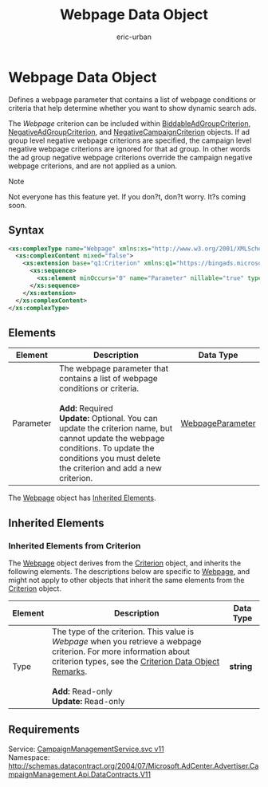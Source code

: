 ﻿---
title: Webpage Data Object
ms.service: bing-ads-campaign-management-service
ms.topic: article
author: eric-urban
ms.author: eur
description: Defines a webpage parameter that contains a list of webpage conditions or criteria that help determine whether you want to show dynamic search ads.
---
# Webpage Data Object
Defines a webpage parameter that contains a list of webpage conditions or criteria that help determine whether you want to show dynamic search ads.

The *Webpage* criterion can be included within [BiddableAdGroupCriterion](../campaign-management-service/biddableadgroupcriterion.md), [NegativeAdGroupCriterion](../campaign-management-service/negativeadgroupcriterion.md), and [NegativeCampaignCriterion](../campaign-management-service/negativecampaigncriterion.md) objects. If ad group level negative webpage criterions are specified, the campaign level negative webpage criterions are ignored for that ad group. In other words the ad group negative webpage criterions override the campaign negative webpage criterions, and are not applied as a union.   

> [!NOTE]
> Not everyone has this feature yet. If you don?t, don?t worry. It?s coming soon.

## Syntax
```xml
<xs:complexType name="Webpage" xmlns:xs="http://www.w3.org/2001/XMLSchema">
  <xs:complexContent mixed="false">
    <xs:extension base="q1:Criterion" xmlns:q1="https://bingads.microsoft.com/CampaignManagement/v11">
      <xs:sequence>
        <xs:element minOccurs="0" name="Parameter" nillable="true" type="tns:WebpageParameter" />
      </xs:sequence>
    </xs:extension>
  </xs:complexContent>
</xs:complexType>
```

## <a name="elements"></a>Elements

|Element|Description|Data Type|
|-----------|---------------|-------------|
|<a name="parameter"></a>Parameter|The webpage parameter that contains a list of webpage conditions or criteria.<br/><br/>**Add:** Required<br/>**Update:** Optional. You can update the criterion name, but cannot update the webpage conditions. To update the conditions you must delete the criterion and add a new criterion.|[WebpageParameter](webpageparameter.md)|

The [Webpage](webpage.md) object has [Inherited Elements](#inheritedelements).

## <a name="inheritedelements"></a>Inherited Elements

### <a name="inheritedelementscriterion"></a>Inherited Elements from Criterion
The [Webpage](webpage.md) object derives from the [Criterion](criterion.md) object, and inherits the following elements. The descriptions below are specific to [Webpage](webpage.md), and might not apply to other objects that inherit the same elements from the [Criterion](criterion.md) object.  

|Element|Description|Data Type|
|-----------|---------------|-------------|
|<a name="type"></a>Type|The type of the criterion. This value is *Webpage* when you retrieve a webpage criterion. For more information about criterion types, see the [Criterion Data Object Remarks](../campaign-management-service/criterion.md#remarks).<br/><br/>**Add:** Read-only<br/>**Update:** Read-only|**string**|

## Requirements
Service: [CampaignManagementService.svc v11](https://campaign.api.bingads.microsoft.com/Api/Advertiser/CampaignManagement/v11/CampaignManagementService.svc)  
Namespace: http://schemas.datacontract.org/2004/07/Microsoft.AdCenter.Advertiser.CampaignManagement.Api.DataContracts.V11  

